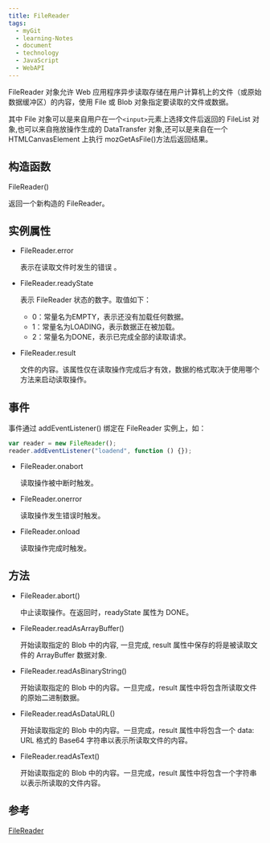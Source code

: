 ```yaml
---
title: FileReader
tags:
  - myGit
  - learning-Notes
  - document
  - technology
  - JavaScript
  - WebAPI
---
```


FileReader 对象允许 Web 应用程序异步读取存储在用户计算机上的文件（或原始数据缓冲区）的内容，使用 File 或 Blob 对象指定要读取的文件或数据。

其中 File 对象可以是来自用户在一个`<input>`元素上选择文件后返回的 FileList 对象,也可以来自拖放操作生成的 DataTransfer 对象,还可以是来自在一个 HTMLCanvasElement 上执行 mozGetAsFile()方法后返回结果。

## 构造函数

FileReader()

返回一个新构造的 FileReader。

## 实例属性

- FileReader.error

  表示在读取文件时发生的错误 。

- FileReader.readyState

  表示 FileReader 状态的数字。取值如下：

  - 0：常量名为EMPTY，表示还没有加载任何数据。
  - 1：常量名为LOADING，表示数据正在被加载。
  - 2：常量名为DONE，表示已完成全部的读取请求。

- FileReader.result

  文件的内容。该属性仅在读取操作完成后才有效，数据的格式取决于使用哪个方法来启动读取操作。

## 事件

事件通过 addEventListener() 绑定在 FileReader 实例上，如：

```js
var reader = new FileReader();
reader.addEventListener("loadend", function () {});
```

- FileReader.onabort

  读取操作被中断时触发。

- FileReader.onerror

  读取操作发生错误时触发。

- FileReader.onload

  读取操作完成时触发。

## 方法

- FileReader.abort()

  中止读取操作。在返回时，readyState 属性为 DONE。

- FileReader.readAsArrayBuffer()

  开始读取指定的 Blob 中的内容, 一旦完成, result 属性中保存的将是被读取文件的 ArrayBuffer 数据对象.

- FileReader.readAsBinaryString()

  开始读取指定的 Blob 中的内容。一旦完成，result 属性中将包含所读取文件的原始二进制数据。

- FileReader.readAsDataURL()

  开始读取指定的 Blob 中的内容。一旦完成，result 属性中将包含一个 data: URL 格式的 Base64 字符串以表示所读取文件的内容。

- FileReader.readAsText()

  开始读取指定的 Blob 中的内容。一旦完成，result 属性中将包含一个字符串以表示所读取的文件内容。

## 参考

[FileReader](https://developer.mozilla.org/zh-CN/docs/Web/API/FileReader)
